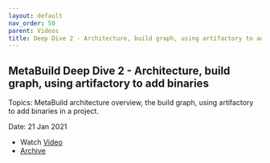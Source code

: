 ```yaml
---
layout: default
nav_order: 50
parent: Videos
title: Deep Dive 2 - Architecture, build graph, using artifactory to add binaries
---
```


## MetaBuild Deep Dive 2 - Architecture, build graph, using artifactory to add binaries

Topics: MetaBuild architecture overview, the build graph, using artifactory to add binaries in a project.

Date: 21 Jan 2021 

* Watch [Video](https://bluejeans.com/s/APIMOx0G6Ui)
* [Archive](https://artifactory.corp.adobe.com/artifactory/generic-metabuild-files-dev/documentation/learning/04_MetaBuild_Deep_Dive_02_01-21-2021/Ch1_Full_2021-01-21T11_01.mp4)
